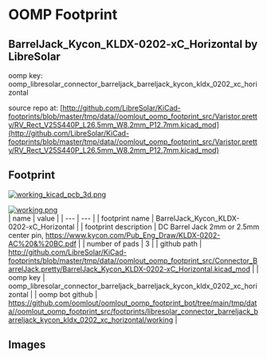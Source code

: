 # OOMP Footprint  
## BarrelJack_Kycon_KLDX-0202-xC_Horizontal  by LibreSolar  
  
oomp key: oomp_libresolar_connector_barreljack_barreljack_kycon_kldx_0202_xc_horizontal  
  
source repo at: [http://github.com/LibreSolar/KiCad-footprints/blob/master/tmp/data//oomlout_oomp_footprint_src/Varistor.pretty/RV_Rect_V25S440P_L26.5mm_W8.2mm_P12.7mm.kicad_mod](http://github.com/LibreSolar/KiCad-footprints/blob/master/tmp/data//oomlout_oomp_footprint_src/Varistor.pretty/RV_Rect_V25S440P_L26.5mm_W8.2mm_P12.7mm.kicad_mod)  
## Footprint  
  
[![working_kicad_pcb_3d.png](working_kicad_pcb_3d_600.png)](working_kicad_pcb_3d.png)  
  
[![working.png](working_600.png)](working.png)  
| name | value | 
| --- | --- | 
| footprint name | BarrelJack_Kycon_KLDX-0202-xC_Horizontal | 
| footprint description | DC Barrel Jack 2mm or 2.5mm center pin, https://www.kycon.com/Pub_Eng_Draw/KLDX-0202-AC%20&%20BC.pdf | 
| number of pads | 3 | 
| github path | http://github.com/LibreSolar/KiCad-footprints/blob/master/tmp/data//oomlout_oomp_footprint_src/Connector_BarrelJack.pretty/BarrelJack_Kycon_KLDX-0202-xC_Horizontal.kicad_mod | 
| oomp key | oomp_libresolar_connector_barreljack_barreljack_kycon_kldx_0202_xc_horizontal | 
| oomp bot github | https://github.com/oomlout/oomlout_oomp_footprint_bot/tree/main/tmp/data//oomlout_oomp_footprint_src/footprints/libresolar_connector_barreljack_barreljack_kycon_kldx_0202_xc_horizontal/working | 
## Images  
